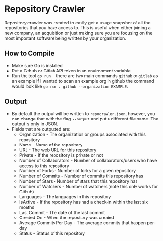 # Repository Crawler
Repository crawler was created to easily get a usage snapshot of all the repositories that you have access to. This is useful when either joining a new company, an acquisition or just making sure you are focusing on the most important software being written by your organization.

## How to Compile
* Make sure Go is installed
* Put a Github or Gitlab API token in an environment variable
* Run the tool `go run .` there are two main commands `github` or `gitlab` as an example if I wanted to scan an example org in github the command would look like `go run . github --organization EXAMPLE`.

## Output
* By default the output will be written to `repocrawler.json`, however, you can change that with the flag `--output` and put a different file name. The output is only in JSON.
* Fields that are outputted are:
	* Organization - The organization or groups associated with this repository
	* Name - Name of the repository
	* URL - The web URL for this repository
	* Private - If the repository is private or not
	* Number of Collaborators - Number of collaborators/users who have access to this repository
	* Number of Forks - Number of forks for a given repository
	* Number of Commits - Number of commits this repository has
	* Number of Stars - Number of stars that this repository has
	* Number of Watchers - Number of watchers (note this only works for Github)
	* Languages - The languages in this repository
	* IsActive - If the repository has had a check-in within the last six months
	* Last Commit - The date of the last commit
	* Created On - When the repository was created
	* Average Commits Per Day - The average commits that happen per-day
	* Status - Status of this repository